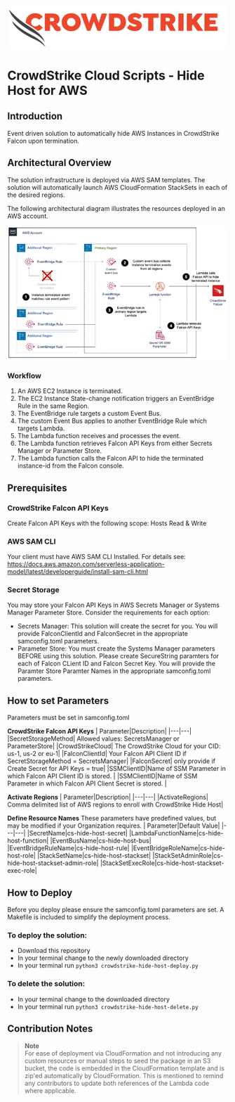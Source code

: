 ![image](/images/cs-logo.png)
# CrowdStrike Cloud Scripts - Hide Host for AWS

## Introduction

Event driven solution to automatically hide AWS Instances in CrowdStrike Falcon upon termination.

## Architectural Overview

The solution infrastructure is deployed via AWS SAM templates. The solution will automatically launch AWS CloudFormation StackSets in each of the desired regions.

The following architectural diagram illustrates the resources deployed in an AWS account.

![image](/images/aws-diagram.png)

### Workflow
1. An AWS EC2 Instance is terminated.
2. The EC2 Instance State-change notification triggers an EventBridge Rule in the same Region.
3. The EventBridge rule targets a custom Event Bus.
4. The custom Event Bus applies to another EventBridge Rule which targets Lambda.
5. The Lambda function receives and processes the event.
6. The Lambda function retrieves Falcon API Keys from either Secrets Manager or Parameter Store.
7. The Lambda function calls the Falcon API to hide the terminated instance-id from the Falcon console.

## Prerequisites

### CrowdStrike Falcon API Keys
Create Falcon API Keys with the following scope: Hosts Read & Write

### AWS SAM CLI
Your client must have AWS SAM CLI Installed.  For details see: https://docs.aws.amazon.com/serverless-application-model/latest/developerguide/install-sam-cli.html

### Secret Storage
You may store your Falcon API Keys in AWS Secrets Manager or Systems Manager Parameter Store.  Consider the requirements for each option:
- Secrets Manager: This solution will create the secret for you. You will provide FalconClientId and FalconSecret in the appropriate samconfig.toml parameters.
- Parameter Store: You must create the Systems Manager parameters BEFORE using this solution. Please create SecureString paramters for each of Falcon CLient ID and Falcon Secret Key.  You will provide the Paramter Store Paramter Names in the appropriate samconfig.toml parameters.

## How to set Parameters

Parameters must be set in samconfig.toml

**CrowdStrike Falcon API Keys**
| Parameter|Description|
|---|---|
|SecretStorageMethod| Allowed values: SecretsManager or ParameterStore|
|CrowdStrikeCloud| The CrowdStrike Cloud for your CID: us-1, us-2 or eu-1|
|FalconClientId| Your Falcon API Client ID if SecretStorageMethod = SecretsManager|
|FalconSecret| only provide if Create Secret for API Keys = true|
|SSMClientID|Name of SSM Parameter in which Falcon API Client ID is stored. |
|SSMClientID|Name of SSM Parameter in which Falcon API Client Secret is stored. |

**Activate Regions**
| Parameter|Description|
|---|---|
|ActivateRegions| Comma delimited list of AWS regions to enroll with CrowdStrike Hide Host|

**Define Resource Names** 
These parameters have predefined values, but may be modified if your Organization requires.
| Parameter|Default Value|
|---|---|
|SecretName|cs-hide-host-secret|
|LambdaFunctionName|cs-hide-host-function|
|EventBusName|cs-hide-host-bus|
|EventBridgeRuleName|cs-hide-host-rule|
|EventBridgeRoleName|cs-hide-host-role|
|StackSetName|cs-hide-host-stackset|
|StackSetAdminRole|cs-hide-host-stackset-admin-role|
|StackSetExecRole|cs-hide-host-stackset-exec-role|

## How to Deploy
Before you deploy please ensure the samconfig.toml parameters are set.  A Makefile is included to simplify the deployment process.  
### To deploy the solution:
- Download this repository
- In your terminal change to the newly downloaded directory
- In your terminal run `python3 crowdstrike-hide-host-deploy.py`

### To delete the solution:
- In your terminal change to the downloaded directory
- In your terminal run `python3 crowdstrike-hide-host-delete.py`

## Contribution Notes

> **Note** <br>
> For ease of deployment via CloudFormation and not introducing any custom resources or manual steps to seed the package in an S3 bucket, the code is embedded in the CloudFormation template and is zip'ed automatically by CloudFormation. This is mentioned to remind any contributors to update both references of the Lambda code where applicable.

